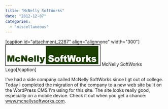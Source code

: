 ```yaml
---
title: "McNelly SoftWorks"
date: "2012-12-07"
categories: 
  - "miscellaneous"
---
```


\[caption id="attachment\_2287" align="alignnone" width="300"\][![McNelly SoftWorks Logo](images/msw_logo_md.jpg "McNelly SoftWorks Logo")](http://www.thewargos.com/2012/11/facebook-page/msw_logo_md/) McNelly SoftWorks Logo\[/caption\]

I've had a side company called McNelly SoftWorks since I gt out of college. Today I completed the migration of the company to a new web site built on the WordPress CMS I'm using for this site. The site looks really good, especially on a mobile device. Check it out when you get a chance: www.mcnellysoftworks.com.
